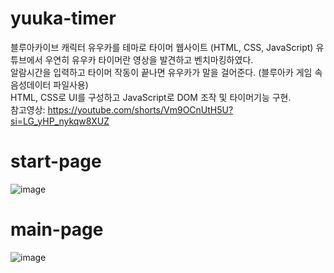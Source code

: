 # yuuka-timer
블루아카이브 캐릭터 유우카를 테마로 타이머 웹사이트 (HTML, CSS, JavaScript)
유튜브에서 우연히 유우카 타이머란 영상을 발견하고 벤치마킹하였다.<br/>
알람시간을 입력하고 타이머 작동이 끝나면 유우카가 말을 걸어준다. (블루아카 게임 속 음성데이터 파일사용)<br/>
HTML, CSS로 UI를 구성하고 JavaScript로 DOM 조작 및 타이머기능 구현.<br/>
참고영상: https://youtube.com/shorts/Vm9OCnUtH5U?si=LG_yHP_nykqw8XUZ
# start-page
![image](https://github.com/kjsug1030/yuuka-timer/assets/77241591/9916a274-bc20-4fa7-bf17-47869cc50aa3)
# main-page
![image](https://github.com/kjsug1030/yuuka-timer/assets/77241591/769309f0-f4a4-4764-9f61-ea74a13b1b58)

